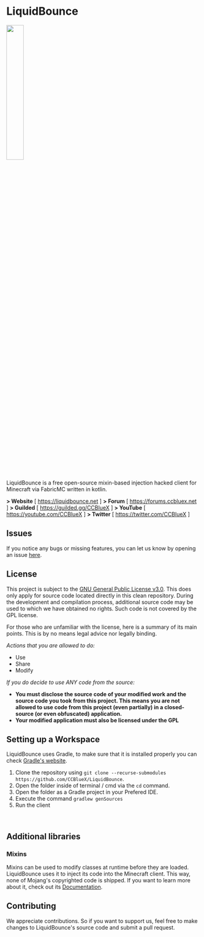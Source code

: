 # LiquidBounce


<a href='//liquidbounce.net'>
    <img src='https://raw.githubusercontent.com/CCBlueX/LiquidCloud/master/LiquidBounce/liquidbounceLogo.svg' width=30%>
    </img>
</a>

<br />

LiquidBounce is a free open-source mixin-based injection hacked client for Minecraft via FabricMC written in kotlin. 


**> Website** [ https://liquidbounce.net ]
**> Forum** [ https://forums.ccbluex.net ]
**> Guilded** [ https://guilded.gg/CCBlueX ]
**> YouTube** [ https://youtube.com/CCBlueX ]
**> Twitter** [ https://twitter.com/CCBlueX ]

## Issues
If you notice any bugs or missing features, you can let us know by opening an issue [here](https://github.com/CCBlueX/LiquidBounce/issues).

## License
This project is subject to the [GNU General Public License v3.0](https://www.gnu.org/licenses/gpl-3.0.en.html). This does only apply for source code located directly in this clean repository. During the development and compilation process, additional source code may be used to which we have obtained no rights. Such code is not covered by the GPL license.

For those who are unfamiliar with the license, here is a summary of its main points. This is by no means legal advice nor legally binding.

*Actions that you are allowed to do:*

-  Use
- Share
- Modify

*If you do decide to use ANY code from the source:*

- **You must disclose the source code of your modified work and the source code you took from this project. This means you are not allowed to use code from this project (even partially) in a closed-source (or even obfuscated) application.**
- **Your modified application must also be licensed under the GPL** 



## Setting up a Workspace
LiquidBounce uses Gradle, to make sure that it is installed properly you can check [Gradle's website](https://gradle.org/install/).
1. Clone the repository using `git clone --recurse-submodules https://github.com/CCBlueX/LiquidBounce`. 
2. Open the folder inside of terminal / cmd via the `cd` command.
3. Open the folder as a Gradle project in your Prefered IDE.
4. Execute the command `gradlew genSources`
5. Run the client
<br />

## Additional libraries
### Mixins
Mixins can be used to modify classes at runtime before they are loaded. LiquidBounce uses it to inject its code into the Minecraft client. This way, none of Mojang's copyrighted code is shipped. If you want to learn more about it, check out its [Documentation](https://docs.spongepowered.org/5.1.0/en/plugin/internals/mixins.html).
<br />
## Contributing
We appreciate contributions. So if you want to support us, feel free to make changes to LiquidBounce's source code and submit a pull request.
